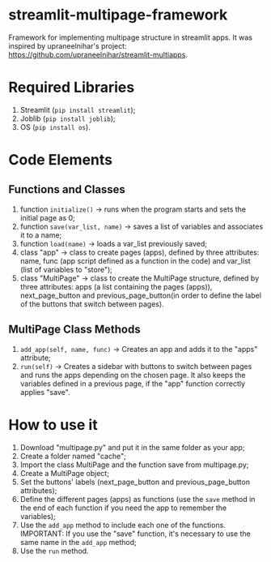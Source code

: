 # streamlit-multipage-framework
Framework for implementing multipage structure in streamlit apps.
It was inspired by upraneelnihar's project: https://github.com/upraneelnihar/streamlit-multiapps.

# Required Libraries
1. Streamlit (`pip install streamlit`);
2. Joblib (`pip install joblib`);
3. OS (`pip install os`).

# Code Elements

## Functions and Classes
1. function `initialize()` -> runs when the program starts and sets the initial page as 0;
2. function `save(var_list, name)` -> saves a list of variables and associates it to a name;
3. function `load(name)` -> loads a var_list previously saved;
4. class "app" -> class to create pages (apps), defined by three attributes: name, func (app script defined as a function in the code) and var_list (list of variables to "store");
5. class "MultiPage" -> class to create the MultiPage structure, defined by three attributes: apps (a list containing the pages (apps)), next_page_button and previous_page_button(in order to define the label of the buttons that switch between pages).

## MultiPage Class Methods
1. `add_app(self, name, func)` -> Creates an app and adds it to the "apps" attribute;
2. `run(self)` -> Creates a sidebar with buttons to switch between pages and runs the apps depending on the chosen page. It also keeps the variables defined in a previous page, if the "app" function correctly applies "save".

# How to use it
1. Download "multipage.py" and put it in the same folder as your app;
2. Create a folder named "cache";
3. Import the class MultiPage and the function save from multipage.py;
4. Create a MultiPage object;
5. Set the buttons' labels (next_page_button and previous_page_button attributes);
6. Define the different pages (apps) as functions (use the `save` method in the end of each function if you need the app to remember the variables);
7. Use the `add_app` method to include each one of the functions. IMPORTANT: If you use the "save" function, it's necessary to use the same name in the `add_app` method;
8. Use the `run` method.
